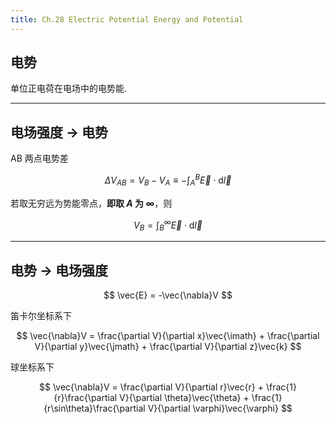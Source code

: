 ```yaml
---
title: Ch.28 Electric Potential Energy and Potential
---
```


## 电势

单位正电荷在电场中的电势能.

---

## 电场强度 $\to$ 电势

AB 两点电势差

$$
\Delta V_{AB} = V_B - V_A \equiv -\int_A^B \vec{E}\cdot\mathrm{d}\vec{l}
$$

若取无穷远为势能零点，**即取 $A$ 为 $\infty$**，则

$$
V_B = \int_B^\infty \vec{E}\cdot\mathrm{d}\vec{l}
$$

---

## 电势 $\to$ 电场强度

$$
\vec{E} = -\vec{\nabla}V
$$

笛卡尔坐标系下

$$
\vec{\nabla}V = \frac{\partial V}{\partial x}\vec{\imath} + \frac{\partial V}{\partial y}\vec{\jmath} + \frac{\partial V}{\partial z}\vec{k}
$$

球坐标系下

$$
\vec{\nabla}V = \frac{\partial V}{\partial r}\vec{r} + \frac{1}{r}\frac{\partial V}{\partial \theta}\vec{\theta} + \frac{1}{r\sin\theta}\frac{\partial V}{\partial \varphi}\vec{\varphi}
$$
